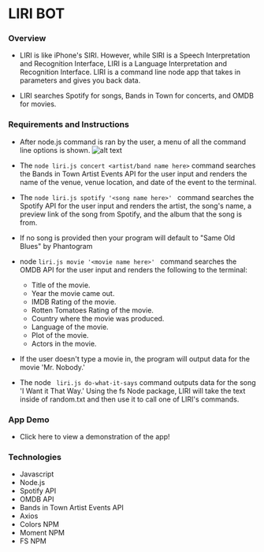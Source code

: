 # LIRI BOT

### Overview
* LIRI is like iPhone's SIRI. However, while SIRI is a Speech Interpretation and Recognition Interface, LIRI is a Language Interpretation and Recognition Interface. LIRI is a command line node app that takes in parameters and gives you back data.

* LIRI searches Spotify for songs, Bands in Town for concerts, and OMDB for movies.

### Requirements and Instructions
* After  node.js command is ran by the user, a menu of all the command line options is shown. 
![alt text][clMenu]

[clMenu]: https://github.com/tellomp/liri-node-app/images/clMenu.png "Command Line Menu"


* The ``` node liri.js concert <artist/band name here> ``` command searches the Bands in Town Artist Events API for the user input and renders the name of the venue, venue location, and date of the event to the terminal. 

* The ```node liri.js spotify '<song name here>' ``` command searches the Spotify API for the user input and renders the artist, the song's name, a preview link of the song from Spotify, and the album that the song is from.

* If no song is provided then your program will default to "Same Old Blues" by Phantogram

* node ```liri.js movie '<movie name here>' ``` command searches the OMDB API for the user input and renders the following to the terminal:  
  * Title of the movie.
  * Year the movie came out.
  * IMDB Rating of the movie.
  * Rotten Tomatoes Rating of the movie.
  * Country where the movie was produced.
  * Language of the movie.
  * Plot of the movie.
  * Actors in the movie.

* If the user doesn't type a movie in, the program will output data for the movie 'Mr. Nobody.'

* The node ``` liri.js do-what-it-says``` command outputs data for the song 'I Want it That Way.' Using the fs Node package, LIRI will take the text inside of random.txt and then use it to call one of LIRI's commands.


### App Demo
* Click here to view a demonstration of the app! 

### Technologies
* Javascript
* Node.js
* Spotify API
* OMDB API 
* Bands in Town Artist Events API
* Axios
* Colors NPM
* Moment NPM
* FS NPM
